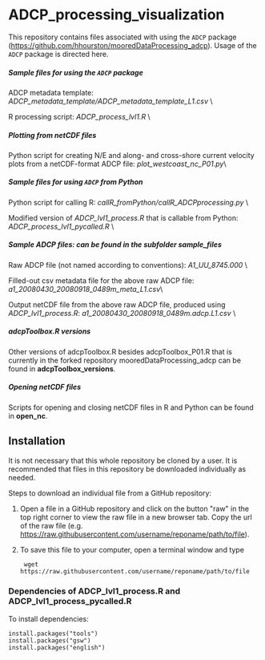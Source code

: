 # ADCP_processing_visualization
This repository contains files associated with using the `ADCP` package (https://github.com/hhourston/mooredDataProcessing_adcp). Usage of the `ADCP` package is directed here.

##### Sample files for using the `ADCP` package
ADCP metadata template: *ADCP_metadata_template/ADCP_metadata_template_L1.csv* \

R processing script: *ADCP_process_lvl1.R* \

##### Plotting from netCDF files
Python script for creating N/E and along- and cross-shore current velocity plots from a netCDF-format ADCP file: *plot_westcoast_nc_P01.py*\

##### Sample files for using `ADCP` from Python
Python script for calling R: *callR_fromPython/callR_ADCPprocessing.py* \

Modified version of *ADCP_lvl1_process.R* that is callable from Python: *ADCP_process_lvl1_pycalled.R* \

##### Sample ADCP files: can be found in the subfolder *sample_files*
Raw ADCP file (not named according to conventions): *A1_UU_8745.000* \

Filled-out csv metadata file for the above raw ADCP file: *a1_20080430_20080918_0489m_meta_L1.csv*\

Output netCDF file from the above raw ADCP file, produced using *ADCP_lvl1_process.R*: *a1_20080430_20080918_0489m.adcp.L1.csv* \

##### adcpToolbox.R versions
Other versions of adcpToolbox.R besides adcpToolbox_P01.R that is currently in the forked repository mooredDataProcessing_adcp can be found in **adcpToolbox_versions**.

##### Opening netCDF files
Scripts for opening and closing netCDF files in R and Python can be found in **open_nc**.

## Installation
It is not necessary that this whole repository be cloned by a user. It is recommended that files in this repository be downloaded individually as needed.

Steps to download an individual file from a GitHub repository:
1. Open a file in a GitHub repository and click on the button "raw" in the top right corner to view the raw file in a new browser tab. Copy the url of the raw file (e.g. https://raw.githubusercontent.com/username/reponame/path/to/file).
2. To save this file to your computer, open a terminal window and type
    
        wget https://raw.githubusercontent.com/username/reponame/path/to/file
    
### Dependencies of ADCP_lvl1_process.R and ADCP_lvl1_process_pycalled.R
To install dependencies:

    install.packages("tools")
    install.packages("gsw")
    install.packages("english")
        
